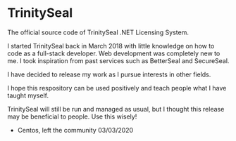 # TrinitySeal
The official source code of TrinitySeal .NET Licensing System.

I started TrinitySeal back in March 2018 with little knowledge on how to code as a full-stack developer. Web development was completely new to me. I took inspiration from past services such as BetterSeal and SecureSeal.

I have decided to release my work as I pursue interests in other fields.

I hope this respository can be used positively and teach people what I have taught myself.

TrinitySeal will still be run and managed as usual, but I thought this release may be beneficial to people. Use this wisely!

- Centos, left the community 03/03/2020
